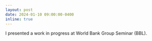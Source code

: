 ```yaml
---
layout: post
date: 2024-01-10 09:00:00-0400
inline: true
---
```



 I presented a work in progress at World Bank Group Seminar (BBL).
